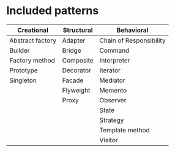 # Included patterns

| Creational       | Structural | Behavioral              |
| ---------------- | ---------- | ----------------------- |
| Abstract factory | Adapter    | Chain of Responsibility |
| Builder          | Bridge     | Command                 |
| Factory method   | Composite  | Interpreter             |
| Prototype        | Decorator  | Iterator                |
| Singleton        | Facade     | Mediator                |
| &nbsp;           | Flyweight  | Memento                 |
| &nbsp;           | Proxy      | Observer                |
| &nbsp;           | &nbsp;     | State                   |
| &nbsp;           | &nbsp;     | Strategy                |
| &nbsp;           | &nbsp;     | Template method         |
| &nbsp;           | &nbsp;     | Visitor                 |
